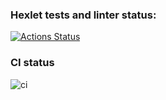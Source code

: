 ### Hexlet tests and linter status:

[![Actions Status](https://github.com/ikniaziuk/devops-for-programmers-project-lvl1/workflows/hexlet-check/badge.svg)](https://github.com/ikniaziuk/devops-for-programmers-project-lvl1/actions)

### CI status

![ci](https://github.com/ikniaziuk/devops-for-programmers-project-lvl1/actions/workflows/push.yml/badge.svg)
